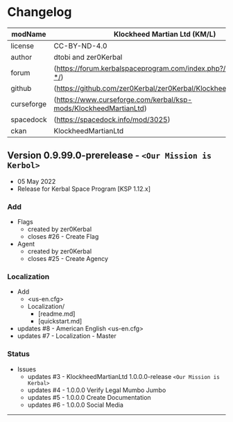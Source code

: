 # Changelog  
  
| modName    | Klockheed Martian Ltd (KM/L)                                     |
| ---------- | ----------------------------------------------------------------- |
| license    | CC-BY-ND-4.0                                                      |
| author     | dtobi and zer0Kerbal                                              |
| forum      | (https://forum.kerbalspaceprogram.com/index.php?/topic/207651-*/) |
| github     | (https://github.com/zer0Kerbal/zer0Kerbal/KlockheedMartianLtd)    |
| curseforge | (https://www.curseforge.com/kerbal/ksp-mods/KlockheedMartianLtd)  |
| spacedock  | (https://spacedock.info/mod/3025)                                 |
| ckan       | KlockheedMartianLtd                                               |

## Version 0.9.99.0-prerelease - `<Our Mission is Kerbol>`

* 05 May 2022  
* Release for Kerbal Space Program [KSP 1.12.x]

### Add

* Flags
  * created by zer0Kerbal
  * closes #26 - Create Flag
* Agent
  * created by zer0Kerbal
  * closes #25 - Create Agency

### Localization

* Add
  * <us-en.cfg>
  * Localization/
    * [readme.md]
    * [quickstart.md]
* updates #8 - American English <us-en.cfg>
* updates #7 - Localization - Master

### Status

* Issues
  * updates #3 - KlockheedMartianLtd 1.0.0.0-release `<Our Mission is Kerbal>`
  * updates #4 - 1.0.0.0 Verify Legal Mumbo Jumbo
  * updates #5 - 1.0.0.0 Create Documentation
  * updates #6 - 1.0.0.0 Social Media

---
